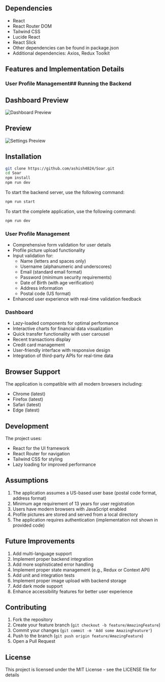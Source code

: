 
## Dependencies

- React
- React Router DOM
- Tailwind CSS
- Lucide React
- React Slick
- Other dependencies can be found in package.json
- Additional dependencies: Axios, Redux Toolkit

## Features and Implementation Details

### User Profile Management## Running the Backend

## Dashboard Preview

![Dashboard Preview](https://res.cloudinary.com/dnjcu5zlk/image/upload/v1740632446/shoes.png)
  
## Preview


  
![Settings Preview](https://res.cloudinary.com/dnjcu5zlk/image/upload/v1740632602/shoes.png)

## Installation

```sh
git clone https://github.com/ashish4824/Soar.git
cd Soar
npm install
npm run dev
```

To start the backend server, use the following command:

```bash
npm run start
```
To start the complete application, use the following command:

```bash
npm run dev
```


### User Profile Management

- Comprehensive form validation for user details
- Profile picture upload functionality
- Input validation for:
  - Name (letters and spaces only)
  - Username (alphanumeric and underscores)
  - Email (standard email format)
  - Password (minimum security requirements)
  - Date of Birth (with age verification)
  - Address information
  - Postal code (US format)
- Enhanced user experience with real-time validation feedback

### Dashboard
- Lazy-loaded components for optimal performance
- Interactive charts for financial data visualization
- Quick transfer functionality with user carousel
- Recent transactions display
- Credit card management
- User-friendly interface with responsive design
- Integration of third-party APIs for real-time data

## Browser Support

The application is compatible with all modern browsers including:
- Chrome (latest)
- Firefox (latest)
- Safari (latest)
- Edge (latest)

## Development

The project uses:
- React for the UI framework
- React Router for navigation
- Tailwind CSS for styling
- Lazy loading for improved performance

## Assumptions

1. The application assumes a US-based user base (postal code format, address format)
2. Minimum age requirement of 13 years for user registration
3. Users have modern browsers with JavaScript enabled
4. Profile pictures are stored and served from a local directory
5. The application requires authentication (implementation not shown in provided code)

## Future Improvements
1. Add multi-language support
2. Implement proper backend integration
3. Add more sophisticated error handling
4. Implement proper state management (e.g., Redux or Context API)
5. Add unit and integration tests
6. Implement proper image upload with backend storage
7. Add dark mode support
8. Enhance accessibility features for better user experience


## Contributing

1. Fork the repository
2. Create your feature branch (`git checkout -b feature/AmazingFeature`)
3. Commit your changes (`git commit -m 'Add some AmazingFeature'`)
4. Push to the branch (`git push origin feature/AmazingFeature`)
5. Open a Pull Request

## License

This project is licensed under the MIT License - see the LICENSE file for details
